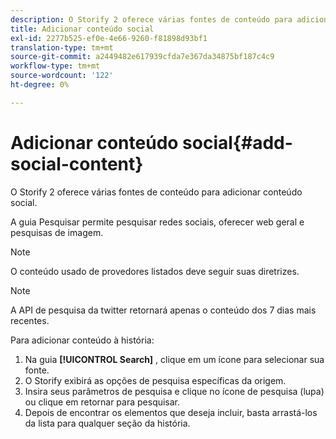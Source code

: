 ```yaml
---
description: O Storify 2 oferece várias fontes de conteúdo para adicionar conteúdo social.
title: Adicionar conteúdo social
exl-id: 2277b525-ef0e-4e66-9260-f81898d93bf1
translation-type: tm+mt
source-git-commit: a2449482e617939cfda7e367da34875bf187c4c9
workflow-type: tm+mt
source-wordcount: '122'
ht-degree: 0%

---
```


# Adicionar conteúdo social{#add-social-content}

O Storify 2 oferece várias fontes de conteúdo para adicionar conteúdo social.

A guia Pesquisar permite pesquisar redes sociais, oferecer web geral e pesquisas de imagem.

>[!NOTE]
>
>O conteúdo usado de provedores listados deve seguir suas diretrizes.

>[!NOTE]
>
>A API de pesquisa da twitter retornará apenas o conteúdo dos 7 dias mais recentes.

Para adicionar conteúdo à história:

1. Na guia **[!UICONTROL Search]** , clique em um ícone para selecionar sua fonte.
1. O Storify exibirá as opções de pesquisa específicas da origem.
1. Insira seus parâmetros de pesquisa e clique no ícone de pesquisa (lupa) ou clique em retornar para pesquisar.
1. Depois de encontrar os elementos que deseja incluir, basta arrastá-los da lista para qualquer seção da história.

